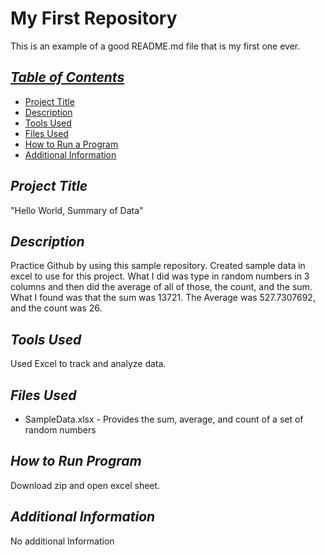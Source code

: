 # **My First Repository**
This is an example of a good README.md file that is my first one ever.

## <ins>_Table of Contents_<ins>

- [Project Title](#project-title)
- [Description](#description)
- [Tools Used](#tools-used)
- [Files Used](#files-used)
- [How to Run a Program](#how-to-run-program)
- [Additional Information](#additional-information)

## _Project Title_

"Hello World, Summary of Data"

## _Description_

Practice Github by using this sample repository. Created sample data in excel to use for this project. What I did was type in random numbers in 3 columns and then did the average of all of those, the count, and the sum. What I found was that the sum was 13721. The Average was 527.7307692, and the count was 26.


## _Tools Used_

Used Excel to track and analyze data.

## _Files Used_

- SampleData.xlsx - Provides the sum, average, and count of a set of random numbers

## _How to Run Program_

Download zip and open excel sheet. 

## _Additional Information_

No additional Information
